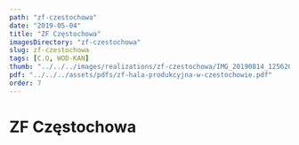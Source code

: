 ```yaml
---
path: "zf-czestochowa"
date: "2019-05-04"
title: "ZF Częstochowa"
imagesDirectory: "zf-czestochowa"
slug: zf-czestochowa
tags: [C.O, WOD-KAN]
thumb: "../../../images/realizations/zf-czestochowa/IMG_20190814_125620.jpg"
pdf: "../../../assets/pdfs/zf-hala-produkcyjna-w-czestochowie.pdf"
order: 7
---
```


# ZF Częstochowa
